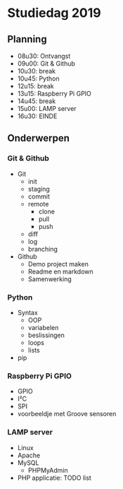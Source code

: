 # Studiedag 2019

## Planning

* 08u30: Ontvangst
* 09u00: Git & Github
* 10u30: break
* 10u45: Python
* 12u15: break
* 13u15: Raspberry Pi GPIO
* 14u45: break
* 15u00: LAMP server   
* 16u30: EINDE

## Onderwerpen

### Git & Github

* Git 
    * init 
    * staging
    * commit 
    * remote
        * clone
        * pull
        * push 
    * diff 
    * log 
    * branching
* Github
    * Demo project maken
    * Readme en markdown
    * Samenwerking

### Python

* Syntax
    * OOP
    * variabelen
    * beslissingen
    * loops
    * lists
* pip

### Raspberry Pi GPIO

* GPIO 
* I²C 
* SPI
* voorbeeldje met Groove sensoren 

### LAMP server

* Linux
* Apache
* MySQL
    * PHPMyAdmin
* PHP applicatie: TODO list
